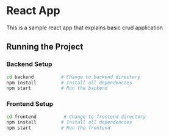 # React App

This is a sample react app that explains basic crud application

## Running the Project

### Backend Setup

```bash
cd backend          # Change to backend directory  
npm install         # Install all dependencies  
npm start           # Run the backend  
````

### Frontend Setup

```bash
cd frontend          # Change to frontend directory  
npm install         # Install all dependencies  
npm start           # Run the frontend
```

